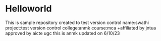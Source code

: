 # Helloworld
This is sample repository created to test version control
name:swathi
project:test version control
college:anmk
course:mca
+affiliated by jntua approved by aicte ugc
this is anmk
updated on 6/10/23

